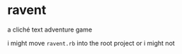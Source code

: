 ravent
=====

a cliché text adventure game

i might move `ravent.rb` into the root project or i might not
